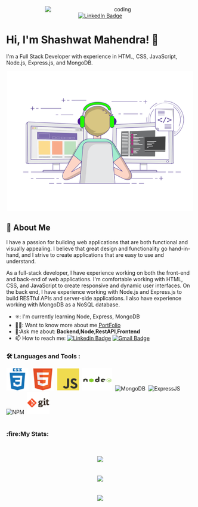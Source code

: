  <div id="header" align="center">
   <img align="right" alt="coding" width="400" src="https://camo.githubusercontent.com/5ddf73ad3a205111cf8c686f687fc216c2946a75005718c8da5b837ad9de78c9/68747470733a2f2f7468756d62732e6766796361742e636f6d2f4576696c4e657874446576696c666973682d736d616c6c2e676966">

  </div>
  
  <div id="badges" align="center">
    <a href="https://www.linkedin.com/in/shashwat-mahendra-214598163/">
      <img src="https://img.shields.io/badge/LinkedIn-blue?style=for-the-badge&logo=linkedin&logoColor=white" alt="LinkedIn Badge"/>
    </a>
  </div>
  
  
  # Hi, I'm Shashwat Mahendra! 👋
  I'm a Full Stack Developer with experience in HTML, CSS, JavaScript, Node.js, Express.js, and MongoDB.
  <div id="gif" align="center">
    <img src="https://raw.githubusercontent.com/devSouvik/devSouvik/master/gif3.gif" width="500"/>
  </div>
  
  
  ## 🚀 About Me
  
  I have a passion for building web applications that are both functional and visually appealing. I believe that great design and functionality go hand-in-hand, and I strive to create applications that are easy to use and understand.
  
  As a full-stack developer, I have experience working on both the front-end and back-end of web applications. I'm comfortable working with HTML, CSS, and JavaScript to create responsive and dynamic user interfaces. On the back end, I have experience working with Node.js and Express.js to build RESTful APIs and server-side applications. I also have experience working with MongoDB as a NoSQL database.
  
  - ✳️: I'm currently learning Node, Express, MongoDB
  - 👨‍🦱: Want to know more about me <a href="https://shashwat2104.github.io/">PortFolio</a>
  - 💬:Ask me about: <b>Backend</b>,<b>Node</b>,<b>RestAPI</b>,<b>Frontend</b>
  - :mailbox: How to reach me: [![Linkedin Badge](https://img.shields.io/badge/-Linkedin-blue?style=flat&logo=Linkedin&logoColor=white)](https://www.linkedin.com/in/shashwat-mahendra-214598163/)   [![Gmail Badge](https://img.shields.io/badge/-Mail-red?style=flat&logo=Gmail&logoColor=white)](shashwatmahender2104@gmail.com)
  
  
  ### :hammer_and_wrench: Languages and Tools :
  <div>
    <img src="https://github.com/devicons/devicon/blob/master/icons/css3/css3-plain-wordmark.svg"  title="CSS3" alt="CSS" width="60" height="60"/>&nbsp;
    <img src="https://github.com/devicons/devicon/blob/master/icons/html5/html5-original.svg" title="HTML5" alt="HTML"width="60" height="60"/>&nbsp;
    <img src="https://github.com/devicons/devicon/blob/master/icons/javascript/javascript-original.svg" title="JavaScript" alt="JavaScript" width="60" height="60"/>&nbsp;
   <img src="https://github.com/devicons/devicon/blob/master/icons/nodejs/nodejs-original-wordmark.svg" title="NodeJS" alt="NodeJS" width="80" height="60"/>&nbsp;
  <img src="https://cdn.jsdelivr.net/gh/devicons/devicon/icons/mongodb/mongodb-original.svg" title="MongoDB" alt="MongoDB" width="60" height="60"/>&nbsp; 
    <img src="https://cdn.jsdelivr.net/gh/devicons/devicon/icons/express/express-original.svg"  title="ExpressJS" alt="ExpressJS" width="60" height="60"/>&nbsp; 
   <img src="https://cdn.jsdelivr.net/gh/devicons/devicon/icons/npm/npm-original-wordmark.svg" title="NPM" alt="NPM" width="60" height="60"/>&nbsp; 
   <img src="https://github.com/devicons/devicon/blob/master/icons/git/git-original-wordmark.svg" title="Git" **alt="Git"width="60" height="60"/>
  </div>
  <br/>
  <h3>:fire:My Stats:</h3>
  
  <br/>
  <p align="center">
     <img align="center"  src="https://github-readme-streak-stats.herokuapp.com/?user=Shashwat2104&theme=dark" /> <br \>
     <br>
     <br>
     <img align="center" src="https://github-readme-stats.vercel.app/api?username=Shashwat2104&show_icons=true&theme=dark"/>
     <br>
     <br>
    <br>
     <img align="center" src="https://github-profile-trophy.vercel.app/?username=Shashwat2104&theme=monokai&row=1&column=4">
  </p>
